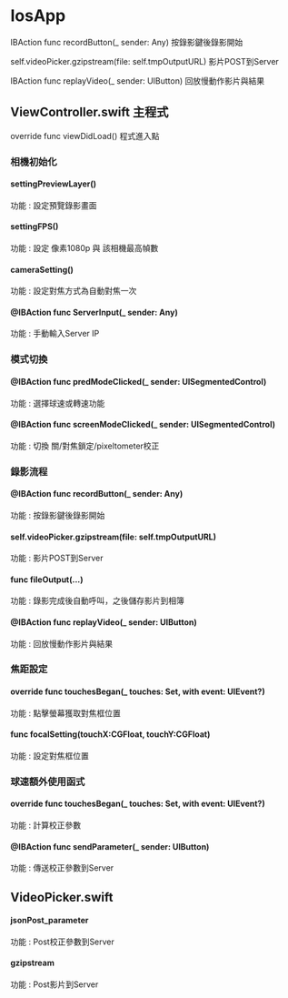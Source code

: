 # IosApp
IBAction func recordButton(_ sender: Any)            按錄影鍵後錄影開始

self.videoPicker.gzipstream(file: self.tmpOutputURL) 影片POST到Server

IBAction func replayVideo(_ sender: UIButton)        回放慢動作影片與結果

## ViewController.swift 主程式
override func viewDidLoad() 程式進入點

### 相機初始化 
#### settingPreviewLayer()
功能 : 設定預覽錄影畫面

#### settingFPS()
功能 : 設定 像素1080p 與 該相機最高幀數

#### cameraSetting()
功能 : 設定對焦方式為自動對焦一次

#### @IBAction func ServerInput(_ sender: Any)
功能 : 手動輸入Server IP


### 模式切換
#### @IBAction func predModeClicked(_ sender: UISegmentedControl) 
功能 : 選擇球速或轉速功能 

#### @IBAction func screenModeClicked(_ sender: UISegmentedControl) 
功能 : 切換 關/對焦鎖定/pixeltometer校正

### 錄影流程

#### @IBAction func recordButton(_ sender: Any)  
功能 : 按錄影鍵後錄影開始
#### self.videoPicker.gzipstream(file: self.tmpOutputURL)
功能 : 影片POST到Server
#### func fileOutput(...)
功能 : 錄影完成後自動呼叫，之後儲存影片到相簿
#### @IBAction func replayVideo(_ sender: UIButton)
功能 : 回放慢動作影片與結果

### 焦距設定

#### override func touchesBegan(_ touches: Set<UITouch>, with event: UIEvent?)
功能 : 點擊螢幕獲取對焦框位置
#### func focalSetting(touchX:CGFloat, touchY:CGFloat)
功能 : 設定對焦框位置
  
### 球速額外使用函式
  
#### override func touchesBegan(_ touches: Set<UITouch>, with event: UIEvent?)
功能 : 計算校正參數
#### @IBAction func sendParameter(_ sender: UIButton) 
功能 : 傳送校正參數到Server
  
## VideoPicker.swift

#### jsonPost_parameter
功能 : Post校正參數到Server
#### gzipstream
功能 : Post影片到Server  
